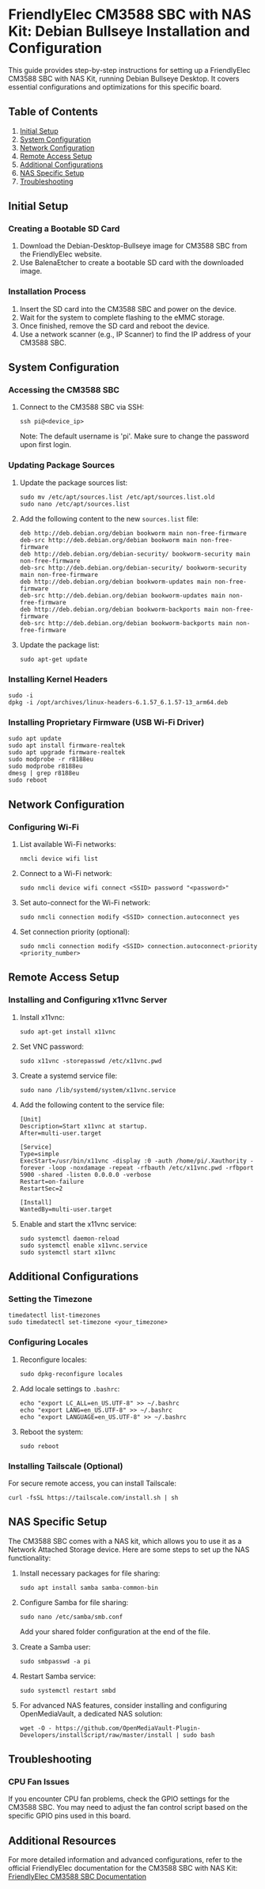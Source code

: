 # FriendlyElec CM3588 SBC with NAS Kit: Debian Bullseye Installation and Configuration

This guide provides step-by-step instructions for setting up a FriendlyElec CM3588 SBC with NAS Kit, running Debian Bullseye Desktop. It covers essential configurations and optimizations for this specific board.

## Table of Contents
1. [Initial Setup](#initial-setup)
2. [System Configuration](#system-configuration)
3. [Network Configuration](#network-configuration)
4. [Remote Access Setup](#remote-access-setup)
5. [Additional Configurations](#additional-configurations)
6. [NAS Specific Setup](#nas-specific-setup)
7. [Troubleshooting](#troubleshooting)

## Initial Setup

### Creating a Bootable SD Card
1. Download the Debian-Desktop-Bullseye image for CM3588 SBC from the FriendlyElec website.
2. Use BalenaEtcher to create a bootable SD card with the downloaded image.

### Installation Process
1. Insert the SD card into the CM3588 SBC and power on the device.
2. Wait for the system to complete flashing to the eMMC storage.
3. Once finished, remove the SD card and reboot the device.
4. Use a network scanner (e.g., IP Scanner) to find the IP address of your CM3588 SBC.

## System Configuration

### Accessing the CM3588 SBC
1. Connect to the CM3588 SBC via SSH:
   ```
   ssh pi@<device_ip>
   ```
   Note: The default username is 'pi'. Make sure to change the password upon first login.

### Updating Package Sources
1. Update the package sources list:
   ```
   sudo mv /etc/apt/sources.list /etc/apt/sources.list.old
   sudo nano /etc/apt/sources.list
   ```
2. Add the following content to the new `sources.list` file:
   ```
   deb http://deb.debian.org/debian bookworm main non-free-firmware
   deb-src http://deb.debian.org/debian bookworm main non-free-firmware
   deb http://deb.debian.org/debian-security/ bookworm-security main non-free-firmware
   deb-src http://deb.debian.org/debian-security/ bookworm-security main non-free-firmware
   deb http://deb.debian.org/debian bookworm-updates main non-free-firmware
   deb-src http://deb.debian.org/debian bookworm-updates main non-free-firmware
   deb http://deb.debian.org/debian bookworm-backports main non-free-firmware
   deb-src http://deb.debian.org/debian bookworm-backports main non-free-firmware
   ```
3. Update the package list:
   ```
   sudo apt-get update
   ```

### Installing Kernel Headers
```
sudo -i
dpkg -i /opt/archives/linux-headers-6.1.57_6.1.57-13_arm64.deb
```

### Installing Proprietary Firmware (USB Wi-Fi Driver)
```
sudo apt update
sudo apt install firmware-realtek
sudo apt upgrade firmware-realtek
sudo modprobe -r r8188eu
sudo modprobe r8188eu
dmesg | grep r8188eu
sudo reboot
```

## Network Configuration

### Configuring Wi-Fi
1. List available Wi-Fi networks:
   ```
   nmcli device wifi list
   ```
2. Connect to a Wi-Fi network:
   ```
   sudo nmcli device wifi connect <SSID> password "<password>"
   ```
3. Set auto-connect for the Wi-Fi network:
   ```
   sudo nmcli connection modify <SSID> connection.autoconnect yes
   ```
4. Set connection priority (optional):
   ```
   sudo nmcli connection modify <SSID> connection.autoconnect-priority <priority_number>
   ```

## Remote Access Setup

### Installing and Configuring x11vnc Server
1. Install x11vnc:
   ```
   sudo apt-get install x11vnc
   ```
2. Set VNC password:
   ```
   sudo x11vnc -storepasswd /etc/x11vnc.pwd
   ```
3. Create a systemd service file:
   ```
   sudo nano /lib/systemd/system/x11vnc.service
   ```
4. Add the following content to the service file:
   ```
   [Unit]
   Description=Start x11vnc at startup.
   After=multi-user.target

   [Service]
   Type=simple
   ExecStart=/usr/bin/x11vnc -display :0 -auth /home/pi/.Xauthority -forever -loop -noxdamage -repeat -rfbauth /etc/x11vnc.pwd -rfbport 5900 -shared -listen 0.0.0.0 -verbose
   Restart=on-failure
   RestartSec=2

   [Install]
   WantedBy=multi-user.target
   ```
5. Enable and start the x11vnc service:
   ```
   sudo systemctl daemon-reload
   sudo systemctl enable x11vnc.service
   sudo systemctl start x11vnc
   ```

## Additional Configurations

### Setting the Timezone
```
timedatectl list-timezones
sudo timedatectl set-timezone <your_timezone>
```

### Configuring Locales
1. Reconfigure locales:
   ```
   sudo dpkg-reconfigure locales
   ```
2. Add locale settings to `.bashrc`:
   ```
   echo "export LC_ALL=en_US.UTF-8" >> ~/.bashrc
   echo "export LANG=en_US.UTF-8" >> ~/.bashrc
   echo "export LANGUAGE=en_US.UTF-8" >> ~/.bashrc
   ```
3. Reboot the system:
   ```
   sudo reboot
   ```

### Installing Tailscale (Optional)
For secure remote access, you can install Tailscale:
```
curl -fsSL https://tailscale.com/install.sh | sh
```

## NAS Specific Setup

The CM3588 SBC comes with a NAS kit, which allows you to use it as a Network Attached Storage device. Here are some steps to set up the NAS functionality:

1. Install necessary packages for file sharing:
   ```
   sudo apt install samba samba-common-bin
   ```

2. Configure Samba for file sharing:
   ```
   sudo nano /etc/samba/smb.conf
   ```
   Add your shared folder configuration at the end of the file.

3. Create a Samba user:
   ```
   sudo smbpasswd -a pi
   ```

4. Restart Samba service:
   ```
   sudo systemctl restart smbd
   ```

5. For advanced NAS features, consider installing and configuring OpenMediaVault, a dedicated NAS solution:
   ```
   wget -O - https://github.com/OpenMediaVault-Plugin-Developers/installScript/raw/master/install | sudo bash
   ```

## Troubleshooting

### CPU Fan Issues
If you encounter CPU fan problems, check the GPIO settings for the CM3588 SBC. You may need to adjust the fan control script based on the specific GPIO pins used in this board.

## Additional Resources
For more detailed information and advanced configurations, refer to the official FriendlyElec documentation for the CM3588 SBC with NAS Kit:
[FriendlyElec CM3588 SBC Documentation](https://wiki.friendlyelec.com/wiki/index.php/CM3588)
